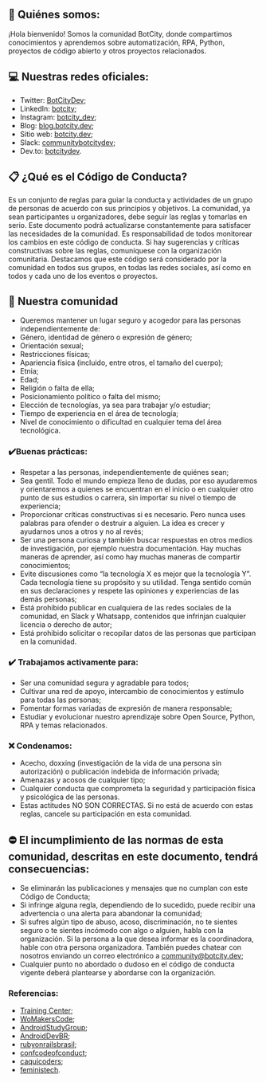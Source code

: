 ## 🚀 Quiénes somos:
¡Hola bienvenido! Somos la comunidad BotCity, donde compartimos conocimientos y aprendemos sobre automatización, RPA, Python, proyectos de código abierto y otros proyectos relacionados.

## 💻 Nuestras redes oficiales:
- Twitter: [BotCityDev](https://twitter.com/BotcityDev);
- LinkedIn: [botcity](https://www.linkedin.com/company/botcity);
- Instagram: [botcity_dev](https://www.instagram.com/botcity_dev/);
- Blog: [blog.botcity.dev](https://blog.botcity.dev/);
- Sitio web: [botcity.dev](https://botcity.dev/);
- Slack: [communitybotcitydev](https://communitybotcitydev.slack.com);
- Dev.to: [botcitydev](https://dev.to/botcitydev).

## 📋 ¿Qué es el Código de Conducta?
Es un conjunto de reglas para guiar la conducta y actividades de un grupo de personas de acuerdo con sus principios y objetivos. La comunidad, ya sean participantes u organizadores, debe seguir las reglas y tomarlas en serio. Este documento podrá actualizarse constantemente para satisfacer las necesidades de la comunidad. Es responsabilidad de todos monitorear los cambios en este código de conducta.
Si hay sugerencias y críticas constructivas sobre las reglas, comuníquese con la organización comunitaria. Destacamos que este código será considerado por la comunidad en todos sus grupos, en todas las redes sociales, así como en todos y cada uno de los eventos o proyectos.

## 🚀 Nuestra comunidad
- Queremos mantener un lugar seguro y acogedor para las personas independientemente de:
- Género, identidad de género o expresión de género;
- Orientación sexual;
- Restricciones físicas;
- Apariencia física (incluido, entre otros, el tamaño del cuerpo);
- Etnia;
- Edad;
- Religión o falta de ella;
- Posicionamiento político o falta del mismo;
- Elección de tecnologías, ya sea para trabajar y/o estudiar;
- Tiempo de experiencia en el área de tecnología;
- Nivel de conocimiento o dificultad en cualquier tema del área tecnológica.

### ✔️Buenas prácticas:
- Respetar a las personas, independientemente de quiénes sean;
- Sea gentil. Todo el mundo empieza lleno de dudas, por eso ayudaremos y orientaremos a quienes se encuentran en el inicio o en cualquier otro punto de sus estudios o carrera, sin importar su nivel o tiempo de experiencia;
- Proporcionar críticas constructivas si es necesario. Pero nunca uses palabras para ofender o destruir a alguien. La idea es crecer y ayudarnos unos a otros y no al revés;
- Ser una persona curiosa y también buscar respuestas en otros medios de investigación, por ejemplo nuestra documentación. Hay muchas maneras de aprender, así como hay muchas maneras de compartir conocimientos;
- Evite discusiones como “la tecnología X es mejor que la tecnología Y”. Cada tecnología tiene su propósito y su utilidad. Tenga sentido común en sus declaraciones y respete las opiniones y experiencias de las demás personas;
- Está prohibido publicar en cualquiera de las redes sociales de la comunidad, en Slack y Whatsapp, contenidos que infrinjan cualquier licencia o derecho de autor;
- Está prohibido solicitar o recopilar datos de las personas que participan en la comunidad.

### ✔️ Trabajamos activamente para:
- Ser una comunidad segura y agradable para todos;
- Cultivar una red de apoyo, intercambio de conocimientos y estímulo para todas las personas;
- Fomentar formas variadas de expresión de manera responsable;
- Estudiar y evolucionar nuestro aprendizaje sobre Open Source, Python, RPA y temas relacionados.

### ❌ Condenamos:
- Acecho, doxxing (investigación de la vida de una persona sin autorización) o publicación indebida de información privada;
- Amenazas y acosos de cualquier tipo;
- Cualquier conducta que comprometa la seguridad y participación física y psicológica de las personas.
- Estas actitudes NO SON CORRECTAS. Si no está de acuerdo con estas reglas, cancele su participación en esta comunidad.

## ⛔ El incumplimiento de las normas de esta comunidad, descritas en este documento, tendrá consecuencias:
- Se eliminarán las publicaciones y mensajes que no cumplan con este Código de Conducta;
- Si infringe alguna regla, dependiendo de lo sucedido, puede recibir una advertencia o una alerta para abandonar la comunidad;
- Si sufres algún tipo de abuso, acoso, discriminación, no te sientes seguro o te sientes incómodo con algo o alguien, habla con la organización. Si la persona a la que desea informar es la coordinadora, hable con otra persona organizadora. También puedes chatear con nosotros enviando un correo electrónico a [community@botcity.dev](mailto:community@botcity.dev);
- Cualquier punto no abordado o dudoso en el código de conducta vigente deberá plantearse y abordarse con la organización.

### Referencias:
- [Training Center](https://github.com/training-center/sobre/blob/master/CONDUCT.md);
- [WoMakersCode](https://github.com/WoMakersCode/codigo-de-conduta);
- [AndroidStudyGroup](https://github.com/AndroidStudyGroup/Code-Of-Conduct);
- [AndroidDevBR](https://github.com/AndroidDevBR/Codigo-De-Conduta);
- [rubyonrailsbrasil](https://rubyonrailsbrasil.com.br/codigo-de-conduta/);
- [confcodeofconduct](http://pt-br.confcodeofconduct.com/);
- [caquicoders](https://github.com/caquicoders/codigodeconduta);
- [feministech](https://github.com/feministech/codigo-de-conduta).
